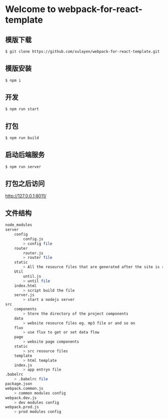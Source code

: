 # Welcome to webpack-for-react-template

## 模版下载
``` bash
$ git clone https://github.com/xulayen/webpack-for-react-template.git
```

## 模版安装

``` bash
$ npm i
```

## 开发

``` bash
$ npm run start
```

## 打包

``` bash
$ npm run build
```

## 启动后端服务

``` bash
$ npm run server
```

## 打包之后访问

http://127.0.0.1:8011/

## 文件结构
``` bash
node_modules
server
    config
        config.js
        > config file
    router
        router.js
        > router file
    static
        > All the resource files that are generated after the site is released
    Util
        until.js
        > until file
    index.html
        > script build the file
    server.js
        > start a nodejs server 
src
    components
        > Store the directory of the project components
    data
        > website resource files eg. mp3 file or and so on
    flux
        > use flux to get or set data flow
    page
        > website page components
    static
        > src resource files
    template
        > html template
    index.js
        > app entryn file
.babelrc
    > .babelrc file
package.json
webpack.common.js
    > common modules config
webpack.dev.js
    > dev modules config
webpack.prod.js
    > prod modules config
```